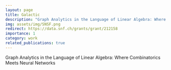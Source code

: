 ```yaml
---
layout: page
title: Galactic
description: "Graph Analytics in the Language of Linear Algebra: Where Combinatorics Meets Neural Networks" 
img: assets/img/SNSF.png
redirect: https://data.snf.ch/grants/grant/212158
importance: 1
category: work
related_publications: true
---
```


Graph Analytics in the Language of Linear Algebra: Where Combinatorics Meets Neural Networks


